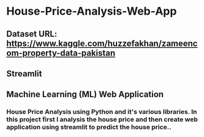 # House-Price-Analysis-Web-App
## Dataset URL: https://www.kaggle.com/huzzefakhan/zameencom-property-data-pakistan
## Streamlit
## Machine Learning (ML) Web Application
### House Price Analysis using Python and it's various libraries. In this project first I analysis the house price and then create web application using streamlit to predict the house price..
